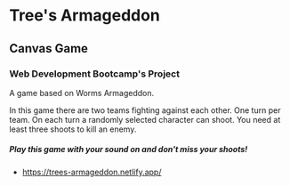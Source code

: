 # Tree's Armageddon

## Canvas Game
### Web Development Bootcamp's Project

A game based on Worms Armageddon.

In this game there are two teams fighting against each other. One turn per team. 
On each turn a randomly selected character can shoot. 
You need at least three shoots to kill an enemy.

##### Play this game with your sound on and don't miss your shoots! ####

 - https://trees-armageddon.netlify.app/

